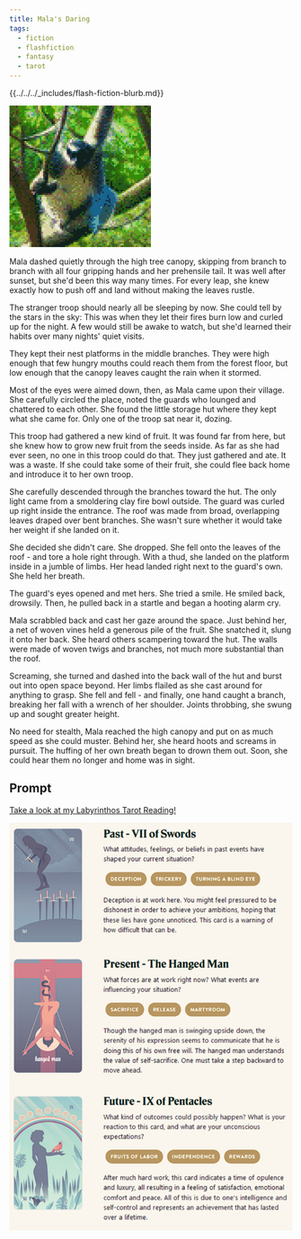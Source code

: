 ```yaml
---
title: Mala's Daring
tags:
  - fiction
  - flashfiction
  - fantasy
  - tarot
---
```


{{../../../_includes/flash-fiction-blurb.md}}

<!--more-->

<img src="./cover.png" class="fullwidth" />

Mala dashed quietly through the high tree canopy, skipping from branch to branch with all four gripping hands and her prehensile tail. It was well after sunset, but she'd been this way many times. For every leap, she knew exactly how to push off and land without making the leaves rustle.

The stranger troop should nearly all be sleeping by now. She could tell by the stars in the sky: This was when they let their fires burn low and curled up for the night. A few would still be awake to watch, but she'd learned their habits over many nights' quiet visits.

They kept their nest platforms in the middle branches. They were high enough that few hungry mouths could reach them from the forest floor, but low enough that the canopy leaves caught the rain when it stormed.

Most of the eyes were aimed down, then, as Mala came upon their village. She carefully circled the place, noted the guards who lounged and chattered to each other. She found the little storage hut where they kept what she came for. Only one of the troop sat near it, dozing.

This troop had gathered a new kind of fruit. It was found far from here, but she knew how to grow new fruit from the seeds inside. As far as she had ever seen, no one in this troop could do that. They just gathered and ate. It was a waste. If she could take some of their fruit, she could flee back home and introduce it to her own troop.

She carefully descended through the branches toward the hut. The only light came from a smoldering clay fire bowl outside. The guard was curled up right inside the entrance. The roof was made from broad, overlapping leaves draped over bent branches. She wasn't sure whether it would take her weight if she landed on it.

She decided she didn't care. She dropped. She fell onto the leaves of the roof - and tore a hole right through. With a thud, she landed on the platform inside in a jumble of limbs. Her head landed right next to the guard's own. She held her breath.

The guard's eyes opened and met hers. She tried a smile. He smiled back, drowsily. Then, he pulled back in a startle and began a hooting alarm cry. 

Mala scrabbled back and cast her gaze around the space. Just behind her, a net of woven vines held a generous pile of the fruit. She snatched it, slung it onto her back. She heard others scampering toward the hut. The walls were made of woven twigs and branches, not much more substantial than the roof.

Screaming, she turned and dashed into the back wall of the hut and burst out into open space beyond. Her limbs flailed as she cast around for anything to grasp. She fell and fell - and finally, one hand caught a branch, breaking her fall with a wrench of her shoulder. Joints throbbing, she swung up and sought greater height. 

No need for stealth, Mala reached the high canopy and put on as much speed as she could muster. Behind her, she heard hoots and screams in pursuit. The huffing of her own breath began to drown them out. Soon, she could hear them no longer and home was in sight.

## Prompt

[Take a look at my Labyrinthos Tarot Reading!](https://app.labyrinthos.co/reading/ppf/SSTRWS/56,12,72)

![](20220424113311.png)
